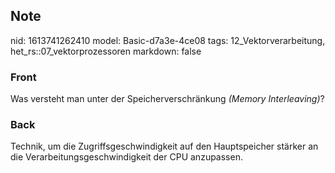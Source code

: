 ## Note
nid: 1613741262410
model: Basic-d7a3e-4ce08
tags: 12_Vektorverarbeitung, het_rs::07_vektorprozessoren
markdown: false

### Front
Was versteht man unter der Speicherverschränkung <i>(Memory
Interleaving)</i>?

### Back
Technik, um die Zugriffsgeschwindigkeit auf den Hauptspeicher stärker an die Verarbeitungsgeschwindigkeit der CPU anzupassen.
